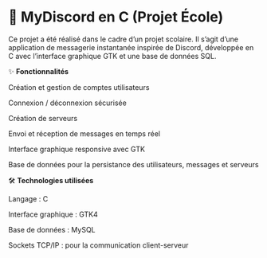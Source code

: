 # 💬 MyDiscord en C (Projet École)
Ce projet a été réalisé dans le cadre d’un projet scolaire. Il s’agit d’une application de messagerie instantanée inspirée de Discord, développée en C avec l’interface graphique GTK et une base de données SQL.


✨ **Fonctionnalités**

Création et gestion de comptes utilisateurs

Connexion / déconnexion sécurisée

Création de serveurs

Envoi et réception de messages en temps réel

Interface graphique responsive avec GTK

Base de données pour la persistance des utilisateurs, messages et serveurs


🛠️ **Technologies utilisées**

Langage : C

Interface graphique : GTK4

Base de données : MySQL 

Sockets TCP/IP : pour la communication client-serveur
